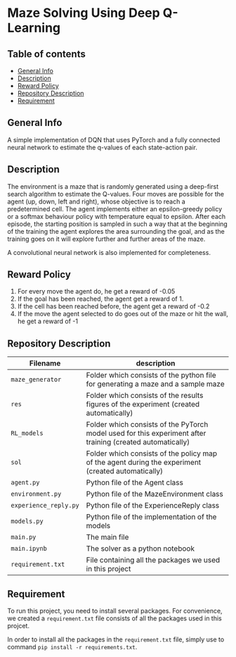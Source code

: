# Maze Solving Using Deep Q-Learning

## Table of contents

- [General Info](#general-Info)
- [Description](#Description)
- [Reward Policy](#Reward-Policy)
- [Repository Description](#repository-description)
- [Requirement](#Requirement)

## General Info

A simple implementation of DQN that uses PyTorch and a fully connected neural network to estimate the q-values of each state-action pair.

## Description

The environment is a maze that is randomly generated using a deep-first search algorithm to estimate the Q-values. Four moves are possible for the agent (up, down, left and right), whose objective is to reach a predetermined cell. The agent implements either an epsilon-greedy policy or a softmax behaviour policy with temperature equal to epsilon. After each episode, the starting position is sampled in such a way that at the beginning of the training the agent explores the area surrounding the goal, and as the training goes on it will explore further and further areas of the maze.

A convolutional neural network is also implemented for completeness.

## Reward Policy

1. For every move the agent do, he get a reward of -0.05
2. If the goal has been reached, the agent get a reward of 1.
3. If the cell has been reached before, the agent get a reward of -0.2
4. If the move the agent selected to do goes out of the maze or hit the wall, he get a reward of -1

## Repository Description

| Filename              | description                                                                                                |
| --------------------- | ---------------------------------------------------------------------------------------------------------- |
| `maze_generator`      | Folder which consists of the python file for generating a maze and a sample maze                           |
| `res`                 | Folder which consists of the results figures of the experiment (created automatically)                     |
| `RL_models`           | Folder which consists of the PyTorch model used for this experiment after training (created automatically) |
| `sol`                 | Folder which consists of the policy map of the agent during the experiment (created automatically)         |
| `agent.py`            | Python file of the Agent class                                                                             |
| `environment.py`      | Python file of the MazeEnvironment class                                                                   |
| `experience_reply.py` | Python file of the ExperienceReply class                                                                   |
| `models.py`           | Python file of the implementation of the models                                                            |
| `main.py`             | The main file                                                                                              |
| `main.ipynb`          | The solver as a python notebook                                                                            |
| `requirement.txt`     | File containing all the packages we used in this project                                                   |

## Requirement

To run this project, you need to install several packages. For convenience, we created a `requirement.txt` file consists of all the packages used in this projcet.

In order to install all the packages in the `requirement.txt` file, simply use to command `pip install -r requirements.txt`.
